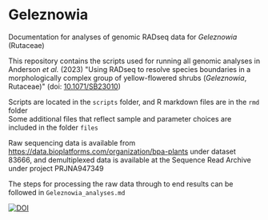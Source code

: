 # Geleznowia
Documentation for analyses of genomic RADseq data for _Geleznowia_ (Rutaceae)

This repository contains the scripts used for running all genomic analyses in  
Anderson _et al._ (2023) "Using RADseq to resolve species boundaries in a morphologically complex group of yellow-flowered shrubs (_Geleznowia_, Rutaceae)" (doi: [10.1071/SB23010](https://doi.org/10.1071/SB23010))  

Scripts are located in the `scripts` folder, and R markdown files are in the `rmd` folder  
Some additional files that reflect sample and parameter choices are included in the folder `files`  

Raw sequencing data is available from https://data.bioplatforms.com/organization/bpa-plants under dataset 83666, and demultiplexed data is available at the Sequence Read Archive under project PRJNA947349  

The steps for processing the raw data through to end results can be followed in `Geleznowia_analyses.md`  

[![DOI](https://zenodo.org/badge/531003485.svg)](https://doi.org/10.5281/zenodo.11470047)
